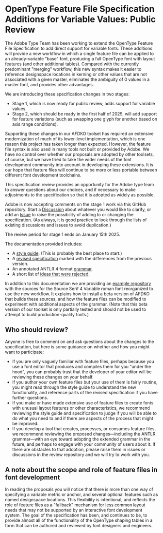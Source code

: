 # OpenType Feature File Specification Additions for Variable Values: Public Review

The Adobe Type Team has been working to extend the OpenType Feature File
Specification to add direct support for variable fonts. These additions will
provide a new workflow in which a single feature file can be applied to an
already-variable "base" font, producing a full OpenType font with layout
features (and other additional tables). Compared with the currently predominant
"merging" workflow, this new syntax makes it easier to reference designspace
locations in kerning or other values that are not associated with a given
master, eliminates the ambiguity of 0 values in a master font, and provides
other advantages.

We are introducing these specification changes in two stages:

 * Stage 1, which is now ready for public review, adds support for variable
   values.
 * Stage 2, which should be ready in the first half of 2025, will add support
   for feature variations (such as swapping one glyph for another based on axis
   range conditions).

Supporting these changes in our AFDKO toolset has required an extensive
modernization of much of its lower-level implementation, which is one reason
this project has taken longer than expected. However, the feature file syntax
is also used in many tools not built or provided by Adobe. We have no control
over whether our proposals are adopted by other toolsets, of course, but we
have tried to take the wider needs of the font development community into
account in developing these extensions. It is our hope that feature files will
continue to be more or less portable between different font development
toolchains. 

This specification review provides an opportunity for the Adobe type team to
answer questions about our choices, and if necessary to make adjustments to the
specification so that it is adopted as widely as possible.

Adobe is now accepting comments on the stage 1 work via this GitHub repository.
Start a [Discussion](https://github.com/adobe-type-tools/feature_file_change_review/discussions)
about whatever you would like to clarify, or add an
[Issue](https://github.com/adobe-type-tools/feature_file_change_review/issues) to raise the
possibility of adding to or changing the specification. (As always, it is
good practice to look through the lists of existing discussions and
issues to avoid duplication.)

The review period for stage 1 ends on January 15th 2025. 

The documentation provided includes:

 * A [style guide](https://adobe-type-tools.github.io/feature_file_change_review/Variable_Feature_Style_Guide).
   (This is probably the best place to start.)
 * A [revised specification](https://adobe-type-tools.github.io/feature_file_change_review/OpenTypeFeatureFileSpecification_diff.html) marked
   with the differences from the previous version.
 * An annotated ANTLR 4 format [grammar](https://adobe-type-tools.github.io/feature_file_change_review/Grammar_Diff.html).
 * A short list of [ideas that were rejected](https://adobe-type-tools.github.io/feature_file_change_review/rejected_ideas).

In addition to this documentation we are providing an [example
repository](https://github.com/adobe-fonts/vffirst-source-serif) with
the sources for the Source Serif 4 Variable roman font reorganized to use the
new workflow.  It explains how to install a beta version of AFDKO that builds
these sources, and how the feature files can be modified to experiment with
additional aspects of the grammar. (Note that this beta version of our toolset
is only partially tested and should not be used to attempt to build
production-quality fonts.)

## Who should review?

Anyone is free to comment on and ask questions about the changes to the
specification, but here is some guidance on whether and how you might want to
participate:

 * If you are only vaguely familiar with feature files, perhaps because you use
   a font editor that produces and compiles them for you "under the hood", you
   can probably trust that the developer of your editor will be reviewing these
   changes on your behalf.
 * If you author your own feature files but your use of them is fairly routine,
   you might read through the style guide to understand the new functionality,
   and reference parts of the revised specification if you have further
   questions.
 * If you make or have made extensive use of feature files to create fonts with
   unusual layout features or other characteristics, we recommend reviewing the
   style guide and specification to judge if you will be able to do what you
   need to and if there are aspects of the process that might be improved.
 * If you develop a tool that creates, processes, or consumes feature files, we
   recommend reviewing the proposed changes—including the ANTLR grammar—with an
   eye toward adopting the extended grammar in the future, and perhaps to
   engage with your community of users about it. If there are obstacles to that
   adoption, please raise them in issues or discussions in the review
   repository and we will try to work with you.

## A note about the scope and role of feature files in font development   

In reading the proposals you will notice that there is more than one way of
specifying a variable metric or anchor, and several optional features such as
named designspace locations. This flexibility is intentional, and reflects the
role of feature files as a "fallback" mechanism for less common layout needs
that may not be supported by an interactive font development system. The goal
of the specification has been, and continues to be, to provide almost all of
the functionality of the OpenType shaping tables in a form that can be authored
and reviewed by font designers and engineers.
